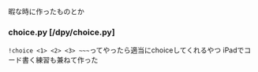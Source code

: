 暇な時に作ったものとか

### choice.py [/dpy/choice.py]
`!choice <1> <2> <3> ~~~`ってやったら適当にchoiceしてくれるやつ
iPadでコード書く練習も兼ねて作った
